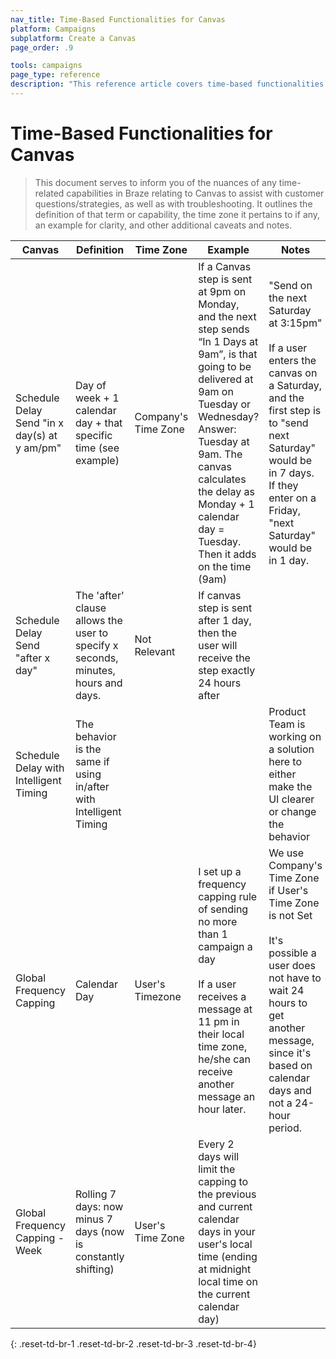 ```yaml
---
nav_title: Time-Based Functionalities for Canvas
platform: Campaigns
subplatform: Create a Canvas
page_order: .9

tools: campaigns
page_type: reference
description: "This reference article covers time-based functionalities for Canvas."
---
```

# Time-Based Functionalities for Canvas

> This document serves to inform you of the nuances of any time-related capabilities in Braze relating to Canvas to assist with customer questions/strategies, as well as with troubleshooting. It outlines the definition of that term or capability, the time zone it pertains to if any, an example for clarity, and other additional caveats and notes.

Canvas | Definition | Time Zone | Example | Notes |
----------------- | ---------- | --------- | ------- | ----- |
Schedule Delay<br>Send "in x day(s) at y am/pm" | Day of week + 1 calendar day + that specific time (see example) | Company's Time Zone | If a Canvas step is sent at 9pm on Monday, and the next step sends “In 1 Days at 9am”, is that going to be delivered at 9am on Tuesday or Wednesday? Answer: Tuesday at 9am. The canvas calculates the delay as Monday + 1 calendar day = Tuesday. Then it adds on the time (9am) | "Send on the next Saturday at 3:15pm" <br><br>If a user enters the canvas on a Saturday, and the first step is to "send next Saturday" would be in 7 days. If they enter on a Friday, "next Saturday" would be in 1 day.  |
Schedule Delay<br>Send "after x day" | The 'after' clause allows the user to specify x seconds, minutes, hours and days. | Not Relevant | If canvas step is sent after 1 day, then the user will receive the step exactly 24 hours after | |
Schedule Delay with Intelligent Timing | The behavior is the same if using in/after with Intelligent Timing | | | Product Team is working on a solution here to either make the UI clearer or change the behavior |
Global Frequency Capping | Calendar Day | User's Timezone | I set up a frequency capping rule of sending no more than 1 campaign a day<br><br>If a user receives a message at 11 pm in their local time zone, he/she can receive another message an hour later.  | We use Company's Time Zone if User's Time Zone is not Set <br><br> It's possible a user does not have to wait 24 hours to get another message, since it's based on calendar days and not a 24-hour period.|
Global Frequency Capping - Week| Rolling 7 days: now minus 7 days (now is constantly shifting) | User's Time Zone | Every 2 days will limit the capping to the previous and current calendar days in your user's local time (ending at midnight local time on the current calendar day) | |
{: .reset-td-br-1 .reset-td-br-2 .reset-td-br-3  .reset-td-br-4}

